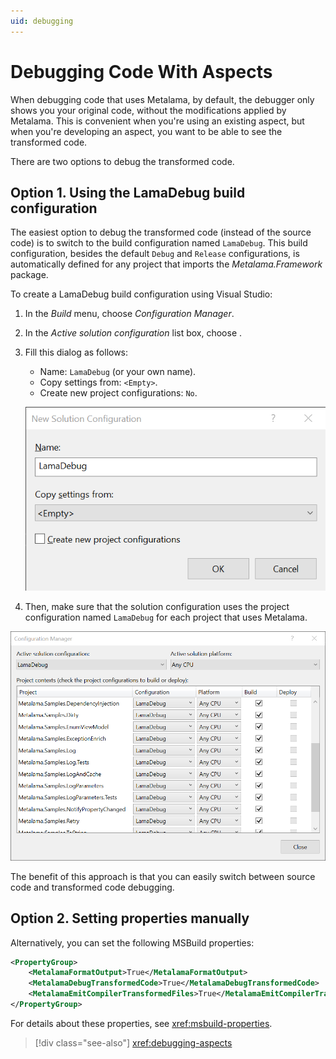 ```yaml
---
uid: debugging
---
```


# Debugging Code With Aspects

When debugging code that uses Metalama, by default, the debugger only shows you your original code, without the modifications applied by Metalama. This is convenient when you're using an existing aspect, but when you're developing an aspect, you want to be able to see the transformed code.

There are two options to debug the transformed code.


## Option 1. Using the LamaDebug build configuration

The easiest option to debug the transformed code (instead of the source code) is to switch to the build configuration named `LamaDebug`. This build configuration, besides the default `Debug` and `Release` configurations, is automatically defined for any project that imports the _Metalama.Framework_ package.

To create a LamaDebug build configuration using Visual Studio:

1. In the _Build_ menu, choose _Configuration Manager_.
2. In the _Active solution configuration_ list box, choose _<New>_.
3. Fill this dialog as follows:

    * Name: `LamaDebug` (or your own name).
    * Copy settings from: `<Empty>`.
    * Create new project configurations: `No`.

     ![Screenshot](LamaDebugSolutionConfiguration.png)

    
4. Then, make sure that the solution configuration uses the project configuration named `LamaDebug` for each project that uses Metalama.

![Screenshot](LamaDebugConfigurationManager.png)

The benefit of this approach is that you can easily switch between source code and transformed code debugging.


## Option 2. Setting properties manually

Alternatively, you can set the following MSBuild properties:

```xml
<PropertyGroup>
    <MetalamaFormatOutput>True</MetalamaFormatOutput>
    <MetalamaDebugTransformedCode>True</MetalamaDebugTransformedCode>
    <MetalamaEmitCompilerTransformedFiles>True</MetalamaEmitCompilerTransformedFiles>
</PropertyGroup>
```

For details about these properties, see <xref:msbuild-properties>.


> [!div class="see-also"]
> <xref:debugging-aspects>